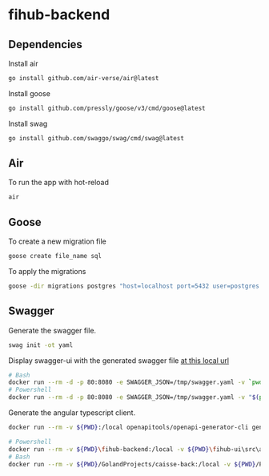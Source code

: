 # fihub-backend

## Dependencies

Install air
```bash
go install github.com/air-verse/air@latest
```

Install goose
```bash
go install github.com/pressly/goose/v3/cmd/goose@latest
```

Install swag
```bash
go install github.com/swaggo/swag/cmd/swag@latest
```

## Air

To run the app with hot-reload
```bash
air
```

## Goose

To create a new migration file
```bash
goose create file_name sql
```

To apply the migrations
```bash
goose -dir migrations postgres "host=localhost port=5432 user=postgres password=postgres dbname=fihub sslmode=disable" up
```


## Swagger

Generate the swagger file.

```bash
swag init -ot yaml
```

Display swagger-ui with the generated swagger file [at this local url](http://localhost:80/)

```bash
# Bash
docker run --rm -d -p 80:8080 -e SWAGGER_JSON=/tmp/swagger.yaml -v `pwd`/docs:/tmp swaggerapi/swagger-ui
# Powershell
docker run --rm -d -p 80:8080 -e SWAGGER_JSON=/tmp/swagger.yaml -v "$(pwd)/docs:/tmp" swaggerapi/swagger-ui
```

Generate the angular typescript client.

```bash
docker run --rm -v ${PWD}:/local openapitools/openapi-generator-cli generate -i /local/docs/swagger.yaml -g typescript-angular -o /local/docs/angular

# Powershell
docker run --rm -v ${PWD}\fihub-backend:/local -v ${PWD}\fihub-ui\src\app\core\api:/local2 openapitools/openapi-generator-cli generate -i /local/docs/swagger.yaml -g typescript-angular -o /local2 
# Bash
docker run --rm -v ${PWD}/GolandProjects/caisse-back:/local -v ${PWD}/PhpstormProjects/caisse-front/src/app/core/api:/local2 openapitools/openapi-generator-cli generate -i /local/docs/swagger.yaml -g typescript-angular -o /local2
```